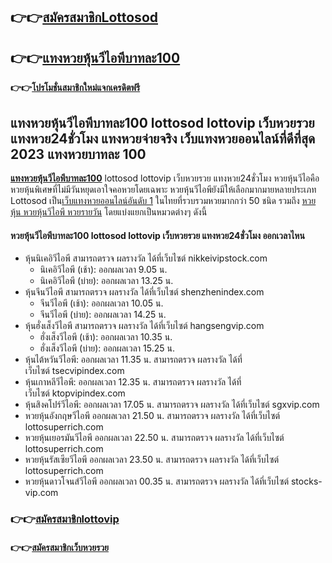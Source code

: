 ## **👉👉**[**สมัครสมาชิกLottosod**](https://bit.ly/347MBkH)

## **👉👉**[**แทงหวยหุ้นวีไอพีบาทละ100**](https://bit.ly/347MBkH)

**👉👉**[**โปรโมชั่นสมาชิกใหม่แจกเครดิตฟรี**](https://bit.ly/347MBkH)

## **แทงหวยหุ้นวีไอพีบาทละ100 lottosod lottovip เว็บหวยรวย แทงหวย24ชั่วโมง แทงหวยจ่ายจริง เว็บ**แทงหวยออนไลน์ที่ดีที่สุด 2023 แทงหวยบาทละ 100

[**แทงหวยหุ้นวีไอพีบาทละ100**](https://bit.ly/347MBkH) lottosod lottovip เว็บหวยรวย แทงหวย24ชั่วโมง หวยหุ้นวีไอคือหวยหุ้นพิเศษที่ไม่มีวันหยุดเอาใจคอหวยโดยเฉพาะ หวยหุ้นวีไอพียังมีให้เลือกมากมายหลายประเภท Lottosod เป็น[เว็บแทงหวยออนไลน์อันดับ 1](https://bit.ly/347MBkH) ในไทยที่รวบรวมหวยมากกว่า 50 ชนิด รวมถึง [หวยหุ้น หวยหุ้นวีไอพี หวยรายวัน](https://bit.ly/347MBkH) โดยแบ่งแยกเป็นหมวดต่างๆ ดังนี้ 

#### **หวยหุ้นวีไอพีบาทละ100** lottosod lottovip เว็บหวยรวย แทงหวย24ชั่วโมง ออกเวลาไหน

*   หุ้นนิเคอิวีไอพี สามารถตรวจ ผลรางวัล ได้ที่เว็บไซต์ nikkeivipstock.com
    *   นิเคอิวีไอพี (เช้า): ออกผลเวลา 9.05 น.
    *   นิเคอิวีไอพี (บ่าย): ออกผลเวลา 13.25 น.
*   หุ้นจีนวีไอพี สามารถตรวจ ผลรางวัล ได้ที่เว็บไซต์ shenzhenindex.com
    *   จีนวีไอพี (เช้า): ออกผลเวลา 10.05 น.
    *   จีนวีไอพี (บ่าย): ออกผลเวลา 14.25 น.
*   หุ้นฮั่งเส็งวีไอพี สามารถตรวจ ผลรางวัล ได้ที่เว็บไซต์ hangsengvip.com
    *   ฮั่งเส็งวีไอพี (เช้า): ออกผลเวลา 10.35 น.
    *   ฮั่งเส็งวีไอพี (บ่าย): ออกผลเวลา 15.25 น.
*   หุ้นไต้หวันวีไอพี: ออกผลเวลา 11.35 น. สามารถตรวจ ผลรางวัล ได้ที่เว็บไซต์ tsecvipindex.com
*   หุ้นเกาหลีวีไอพี: ออกผลเวลา 12.35 น. สามารถตรวจ ผลรางวัล ได้ที่เว็บไซต์ ktopvipindex.com
*   หุ้นสิงคโปร์วีไอพี: ออกผลเวลา 17.05 น. สามารถตรวจ ผลรางวัล ได้ที่เว็บไซต์ sgxvip.com
*   หวยหุ้นอังกฤษวีไอพี ออกผลเวลา 21.50 น. สามารถตรวจ ผลรางวัล ได้ที่เว็บไซต์ lottosuperrich.com
*   หวยหุ้นเยอรมันวีไอพี ออกผลเวลา 22.50 น. สามารถตรวจ ผลรางวัล ได้ที่เว็บไซต์ lottosuperrich.com
*   หวยหุ้นรัสเซียวีไอพี ออกผลเวลา 23.50 น. สามารถตรวจ ผลรางวัล ได้ที่เว็บไซต์ lottosuperrich.com
*   หวยหุ้นดาวโจนส์วีไอพี ออกผลเวลา 00.35 น. สามารถตรวจ ผลรางวัล ได้ที่เว็บไซต์ stocks-vip.com


### **👉👉**[**สมัครสมาชิกlottovip**](https://bit.ly/347MBkH)

#### **👉👉**[**สมัครสมาชิกเว็บหวยรวย**](https://bit.ly/347MBkH)
